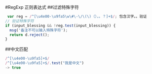 #RegExp 正则表达式
##过滤特殊字符
```javascript
 var reg = /^[\u4e00-\u9fa5\w\#\-\/\(\)（），。？]+$/; 包含汉字。。验证
// 验证特殊字符
if (input_blessing && !reg.test(input_blessing)) {
  msg('备注不可以输入特殊字符');
  return d.reject();
}
```
##中文匹配
```javascript
/^[\u4e00-\u9fa5]+$/
/^[\u4e00-\u9fa5]+$/.test("我是中文")
-> true
```
